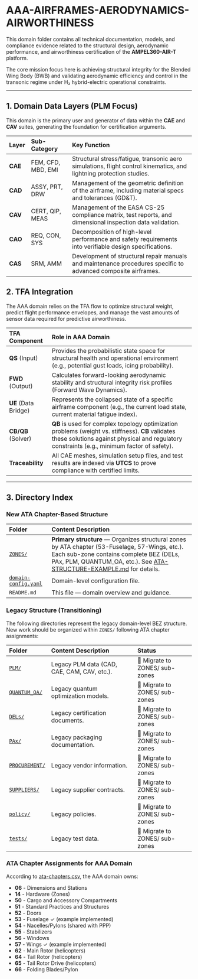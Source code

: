 # AAA-AIRFRAMES-AERODYNAMICS-AIRWORTHINESS

This domain folder contains all technical documentation, models, and compliance evidence related to the structural design, aerodynamic performance, and airworthiness certification of the **AMPEL360-AIR-T** platform.

The core mission focus here is achieving structural integrity for the Blended Wing Body (BWB) and validating aerodynamic efficiency and control in the transonic regime under H₂ hybrid-electric operational constraints.

---

## 1. Domain Data Layers (PLM Focus)

This domain is the primary user and generator of data within the **CAE** and **CAV** suites, generating the foundation for certification arguments.

| Layer | Sub-Category | Key Function |
| :--- | :--- | :--- |
| **CAE** | FEM, CFD, MBD, EMI | Structural stress/fatigue, transonic aero simulations, flight control kinematics, and lightning protection studies. |
| **CAD** | ASSY, PRT, DRW | Management of the geometric definition of the airframe, including material specs and tolerances (GD&T). |
| **CAV** | CERT, QIP, MEAS | Management of the EASA CS-25 compliance matrix, test reports, and dimensional inspection data validation. |
| **CAO** | REQ, CON, SYS | Decomposition of high-level performance and safety requirements into verifiable design specifications. |
| **CAS** | SRM, AMM | Development of structural repair manuals and maintenance procedures specific to advanced composite airframes. |

## 2. TFA Integration

The AAA domain relies on the TFA flow to optimize structural weight, predict flight performance envelopes, and manage the vast amounts of sensor data required for predictive airworthiness.

| TFA Component | Role in AAA Domain |
| :--- | :--- |
| **QS** (Input) | Provides the probabilistic state space for structural health and operational environment (e.g., potential gust loads, icing probability). |
| **FWD** (Output) | Calculates forward-looking aerodynamic stability and structural integrity risk profiles (Forward Wave Dynamics). |
| **UE** (Data Bridge) | Represents the collapsed state of a specific airframe component (e.g., the current load state, current material fatigue index). |
| **CB/QB** (Solver) | **QB** is used for complex topology optimization problems (weight vs. stiffness). **CB** validates these solutions against physical and regulatory constraints (e.g., minimum factor of safety). |
| **Traceability** | All CAE meshes, simulation setup files, and test results are indexed via **UTCS** to prove compliance with certified limits. |

---

## 3. Directory Index

### New ATA Chapter-Based Structure

| Folder | Content Description |
| :--- | :--- |
| [`ZONES/`](./ZONES/) | **Primary structure** — Organizes structural zones by ATA chapter (53-Fuselage, 57-Wings, etc.). Each sub-zone contains complete BEZ (DELs, PAx, PLM, QUANTUM_OA, etc.). See [ATA-STRUCTURE-EXAMPLE.md](../ATA-STRUCTURE-EXAMPLE.md) for details. |
| [`domain-config.yaml`](./domain-config.yaml) | Domain-level configuration file. |
| `README.md` | This file — domain overview and guidance. |

### Legacy Structure (Transitioning)

The following directories represent the legacy domain-level BEZ structure. New work should be organized within `ZONES/` following ATA chapter assignments:

| Folder | Content Description | Status |
| :--- | :--- | :--- |
| [`PLM/`](./PLM/) | Legacy PLM data (CAD, CAE, CAM, CAV, etc.). | 🔄 Migrate to ZONES/ sub-zones |
| [`QUANTUM_OA/`](./QUANTUM_OA/) | Legacy quantum optimization models. | 🔄 Migrate to ZONES/ sub-zones |
| [`DELs/`](./DELs/) | Legacy certification documents. | 🔄 Migrate to ZONES/ sub-zones |
| [`PAx/`](./PAx/) | Legacy packaging documentation. | 🔄 Migrate to ZONES/ sub-zones |
| [`PROCUREMENT/`](./PROCUREMENT/) | Legacy vendor information. | 🔄 Migrate to ZONES/ sub-zones |
| [`SUPPLIERS/`](./SUPPLIERS/) | Legacy supplier contracts. | 🔄 Migrate to ZONES/ sub-zones |
| [`policy/`](./policy/) | Legacy policies. | 🔄 Migrate to ZONES/ sub-zones |
| [`tests/`](./tests/) | Legacy test data. | 🔄 Migrate to ZONES/ sub-zones |

### ATA Chapter Assignments for AAA Domain

According to [ata-chapters.csv](../../../../1-DIMENSIONS/CANONICAL-TAXONOMY/ata-chapters.csv), the AAA domain owns:

- **06** - Dimensions and Stations
- **14** - Hardware (Zones)
- **50** - Cargo and Accessory Compartments
- **51** - Standard Practices and Structures
- **52** - Doors
- **53** - Fuselage ✓ (example implemented)
- **54** - Nacelles/Pylons (shared with PPP)
- **55** - Stabilizers
- **56** - Windows
- **57** - Wings ✓ (example implemented)
- **62** - Main Rotor (helicopters)
- **64** - Tail Rotor (helicopters)
- **65** - Tail Rotor Drive (helicopters)
- **66** - Folding Blades/Pylon
